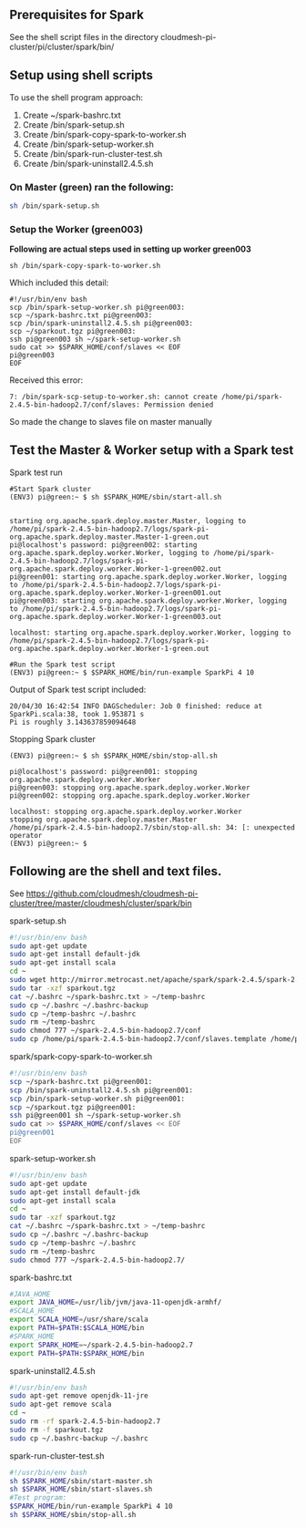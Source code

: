 ## Prerequisites for Spark
 
  See the shell script files in the directory
  cloudmesh-pi-cluster/pi/cluster/spark/bin/

## Setup using shell scripts
 
 To use the shell program approach:
 1) Create ~/spark-bashrc.txt
 2) Create /bin/spark-setup.sh
 3) Create /bin/spark-copy-spark-to-worker.sh
 4) Create /bin/spark-setup-worker.sh
 5) Create /bin/spark-run-cluster-test.sh
 6) Create /bin/spark-uninstall2.4.5.sh
 

### On Master (green) ran the following:

```bash
sh /bin/spark-setup.sh
```

 ### Setup the Worker (green003)
 **Following are actual steps used in setting up worker green003**

    sh /bin/spark-copy-spark-to-worker.sh  

Which included this detail:

    #!/usr/bin/env bash
    scp /bin/spark-setup-worker.sh pi@green003:
    scp ~/spark-bashrc.txt pi@green003:
    scp /bin/spark-uninstall2.4.5.sh pi@green003:
    scp ~/sparkout.tgz pi@green003:
    ssh pi@green003 sh ~/spark-setup-worker.sh
    sudo cat >> $SPARK_HOME/conf/slaves << EOF
    pi@green003
    EOF

Received this error:

    7: /bin/spark-scp-setup-to-worker.sh: cannot create /home/pi/spark-2.4.5-bin-hadoop2.7/conf/slaves: Permission denied
 
 So made the change to slaves file on master manually
 
  
 ## Test the Master & Worker setup with a Spark test
 
 Spark test run
    
    #Start Spark cluster
    (ENV3) pi@green:~ $ sh $SPARK_HOME/sbin/start-all.sh


    starting org.apache.spark.deploy.master.Master, logging to /home/pi/spark-2.4.5-bin-hadoop2.7/logs/spark-pi-org.apache.spark.deploy.master.Master-1-green.out
    pi@localhost's password: pi@green002: starting org.apache.spark.deploy.worker.Worker, logging to /home/pi/spark-2.4.5-bin-hadoop2.7/logs/spark-pi-org.apache.spark.deploy.worker.Worker-1-green002.out
    pi@green001: starting org.apache.spark.deploy.worker.Worker, logging to /home/pi/spark-2.4.5-bin-hadoop2.7/logs/spark-pi-org.apache.spark.deploy.worker.Worker-1-green001.out
    pi@green003: starting org.apache.spark.deploy.worker.Worker, logging to /home/pi/spark-2.4.5-bin-hadoop2.7/logs/spark-pi-org.apache.spark.deploy.worker.Worker-1-green003.out

    localhost: starting org.apache.spark.deploy.worker.Worker, logging to /home/pi/spark-2.4.5-bin-hadoop2.7/logs/spark-pi-org.apache.spark.deploy.worker.Worker-1-green.out
    
    #Run the Spark test script   
    (ENV3) pi@green:~ $ $SPARK_HOME/bin/run-example SparkPi 4 10

    
 Output of Spark test script included:
 
    20/04/30 16:42:54 INFO DAGScheduler: Job 0 finished: reduce at SparkPi.scala:38, took 1.953871 s
    Pi is roughly 3.143637859094648  
    
Stopping Spark cluster

    (ENV3) pi@green:~ $ sh $SPARK_HOME/sbin/stop-all.sh

    pi@localhost's password: pi@green001: stopping org.apache.spark.deploy.worker.Worker
    pi@green003: stopping org.apache.spark.deploy.worker.Worker
    pi@green002: stopping org.apache.spark.deploy.worker.Worker

    localhost: stopping org.apache.spark.deploy.worker.Worker
    stopping org.apache.spark.deploy.master.Master
    /home/pi/spark-2.4.5-bin-hadoop2.7/sbin/stop-all.sh: 34: [: unexpected operator
    (ENV3) pi@green:~ $
    
    
## Following are the shell and text files.  

See <https://github.com/cloudmesh/cloudmesh-pi-cluster/tree/master/cloudmesh/cluster/spark/bin>
 
 spark-setup.sh
 
 ```bash
#!/usr/bin/env bash
sudo apt-get update
sudo apt-get install default-jdk
sudo apt-get install scala
cd ~
sudo wget http://mirror.metrocast.net/apache/spark/spark-2.4.5/spark-2.4.5-bin-hadoop2.7.tgz -O sparkout.tgz
sudo tar -xzf sparkout.tgz
cat ~/.bashrc ~/spark-bashrc.txt > ~/temp-bashrc
sudo cp ~/.bashrc ~/.bashrc-backup
sudo cp ~/temp-bashrc ~/.bashrc
sudo rm ~/temp-bashrc
sudo chmod 777 ~/spark-2.4.5-bin-hadoop2.7/conf
sudo cp /home/pi/spark-2.4.5-bin-hadoop2.7/conf/slaves.template /home/pi/spark-2.4.5-bin-hadoop2.7/conf/slaves
```

 spark/spark-copy-spark-to-worker.sh
  ```bash
#!/usr/bin/env bash
scp ~/spark-bashrc.txt pi@green001:
scp /bin/spark-uninstall2.4.5.sh pi@green001:
scp /bin/spark-setup-worker.sh pi@green001:
scp ~/sparkout.tgz pi@green001:
ssh pi@green001 sh ~/spark-setup-worker.sh
sudo cat >> $SPARK_HOME/conf/slaves << EOF
pi@green001
EOF
```

spark-setup-worker.sh
  ```bash
#!/usr/bin/env bash
sudo apt-get update
sudo apt-get install default-jdk
sudo apt-get install scala
cd ~
sudo tar -xzf sparkout.tgz
cat ~/.bashrc ~/spark-bashrc.txt > ~/temp-bashrc
sudo cp ~/.bashrc ~/.bashrc-backup
sudo cp ~/temp-bashrc ~/.bashrc
sudo rm ~/temp-bashrc
sudo chmod 777 ~/spark-2.4.5-bin-hadoop2.7/
```


spark-bashrc.txt

  ```bash
#JAVA_HOME
export JAVA_HOME=/usr/lib/jvm/java-11-openjdk-armhf/
#SCALA_HOME
export SCALA_HOME=/usr/share/scala
export PATH=$PATH:$SCALA_HOME/bin
#SPARK_HOME
export SPARK_HOME=~/spark-2.4.5-bin-hadoop2.7
export PATH=$PATH:$SPARK_HOME/bin
```
spark-uninstall2.4.5.sh

  ```bash
#!/usr/bin/env bash
sudo apt-get remove openjdk-11-jre
sudo apt-get remove scala
cd ~
sudo rm -rf spark-2.4.5-bin-hadoop2.7
sudo rm -f sparkout.tgz
sudo cp ~/.bashrc-backup ~/.bashrc
```

spark-run-cluster-test.sh
  ```bash
#!/usr/bin/env bash
sh $SPARK_HOME/sbin/start-master.sh
sh $SPARK_HOME/sbin/start-slaves.sh
#Test program:
$SPARK_HOME/bin/run-example SparkPi 4 10
sh $SPARK_HOME/sbin/stop-all.sh
```

